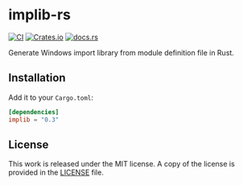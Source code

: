 # implib-rs

[![CI](https://github.com/messense/implib-rs/workflows/CI/badge.svg)](https://github.com/messense/implib-rs/actions?query=workflow%3ACI)
[![Crates.io](https://img.shields.io/crates/v/implib.svg)](https://crates.io/crates/implib)
[![docs.rs](https://docs.rs/implib/badge.svg)](https://docs.rs/implib/)

Generate Windows import library from module definition file in Rust.

## Installation

Add it to your `Cargo.toml`:

```toml
[dependencies]
implib = "0.3"
```

## License

This work is released under the MIT license. A copy of the license is provided in the [LICENSE](./LICENSE) file.
